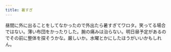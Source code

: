 ```yaml
---
title: 暑すぎ
---
```


昼間に外に出ることをしてなかったので外出たら暑すぎてワロタ。笑ってる場合ではない。薄い布団をかったりした。腕の痛みは治らない。明日昼予定があるのでその前に整体を探そうかな。厳しいか。水曜とかにしたほうがいいかもしれん。
